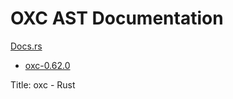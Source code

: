 # OXC AST Documentation

[Docs.rs](https://docs.rs/)

- [oxc-0.62.0](https://docs.rs/oxc/latest/oxc/index.html)

Title: oxc - Rust 